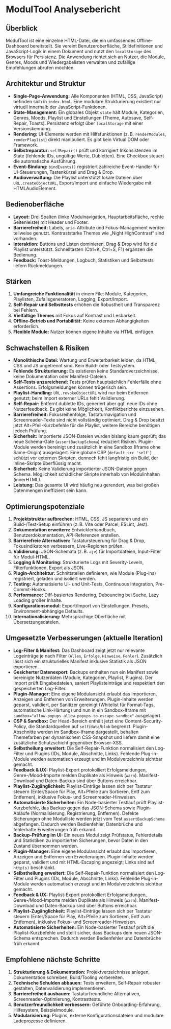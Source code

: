 # ModulTool Analysebericht

## Überblick
ModulTool ist eine einzelne HTML-Datei, die ein umfassendes Offline-Dashboard bereitstellt. Sie vereint Benutzeroberfläche, Stildefinitionen und JavaScript-Logik in einem Dokument und nutzt den `localStorage` des Browsers für Persistenz. Die Anwendung richtet sich an Nutzer, die Module, Genres, Moods und Wiedergabelisten verwalten und zufällige Empfehlungen abrufen möchten.

## Architektur und Struktur
- **Single-Page-Anwendung:** Alle Komponenten (HTML, CSS, JavaScript) befinden sich in `index.html`. Eine modulare Strukturierung existiert nur virtuell innerhalb der JavaScript-Funktionen.
- **State-Management:** Ein globales Objekt `state` hält Module, Kategorien, Genres, Moods, Playlist und Einstellungen (Theme, Autosave, Self-Repair, Toasts). Persistenz erfolgt über `localStorage` mit einer Versionskennung.
- **Rendering:** UI-Elemente werden mit Hilfsfunktionen (z. B. `renderModules`, `renderPlaylist`) direkt manipuliert. Es gibt kein Virtual DOM oder Framework.
- **Selbstreparatur:** `selfRepair()` prüft und korrigiert Inkonsistenzen im State (fehlende IDs, ungültige Werte, Dubletten). Eine Checkbox steuert die automatische Ausführung.
- **Event-Bindung:** `bindEvents()` registriert zahlreiche Event-Handler für UI-Steuerungen, Tastenkürzel und Drag & Drop.
- **Audioverwaltung:** Die Playlist unterstützt lokale Dateien über `URL.createObjectURL`, Export/Import und einfache Wiedergabe mit HTMLAudioElement.

## Bedienoberfläche
- **Layout:** Drei Spalten (linke Modulnavigation, Hauptarbeitsfläche, rechte Seitenleiste) mit Header und Footer.
- **Barrierefreiheit:** Labels, `aria-`Attribute und Fokus-Management werden teilweise genutzt. Kontraststarke Themes wie „Night HighContrast“ sind vorhanden.
- **Interaktion:** Buttons und Listen dominieren. Drag & Drop wird für die Playlist unterstützt. Schnelltasten (Ctrl+K, Ctrl+S, F1) ergänzen die Bedienung.
- **Feedback:** Toast-Meldungen, Logbuch, Statistiken und Selbsttests liefern Rückmeldungen.

## Stärken
1. **Umfangreiche Funktionalität** in einem File: Module, Kategorien, Playlisten, Zufallsgeneratoren, Logging, Export/Import.
2. **Self-Repair und Selbsttests** erhöhen die Robustheit und Transparenz bei Fehlern.
3. **Vielfältige Themes** mit Fokus auf Kontrast und Lesbarkeit.
4. **Offline-Betrieb und Portabilität:** Keine externen Abhängigkeiten erforderlich.
5. **Flexible Module:** Nutzer können eigene Inhalte via HTML einfügen.

## Schwachstellen & Risiken
- **Monolithische Datei:** Wartung und Erweiterbarkeit leiden, da HTML, CSS und JS ungetrennt sind. Kein Build- oder Testsystem.
- **Fehlende Strukturierung:** Es existieren keine Standardverzeichnisse, keine Dokumentation oder Manifest-Dateien.
- **Self-Tests unzureichend:** Tests prüfen hauptsächlich Fehlerfälle ohne Assertions. Erfolgsmeldungen können trügerisch sein.
- **Playlist-Handling:** `URL.revokeObjectURL` wird nur beim Entfernen genutzt; beim Import externer URLs fehlt Validierung.
- **Self-Repair:** Entfernt dublette IDs, generiert aber ggf. neue IDs ohne Nutzerfeedback. Es gibt keine Möglichkeit, Konfliktberichte einzusehen.
- **Barrierefreiheit:** Fokusreihenfolge, Tastaturnavigation und Screenreader-Texte sind nicht vollständig optimiert. Drag & Drop besitzt jetzt Alt+Pfeil-Kurzbefehle für die Playlist, weitere Bereiche benötigen jedoch Prüfung.
- **Sicherheit:** Importierte JSON-Dateien wurden bislang kaum geprüft; das neue Schema-Gate (`assertBackupSchema`) reduziert Risiken. Plugin-Module werden bereinigt und zusätzlich in eine Sandbox (Iframe ohne Same-Origin) ausgelagert. Eine globale CSP (`default-src 'self'`) schützt vor externen Skripten, dennoch fehlt langfristig ein Build, der Inline-Skripte überflüssig macht.
- **Sicherheit:** Keine Validierung importierter JSON-Dateien gegen Schema. Möglichkeit schädlicher Skripte innerhalb von Modulinhalten (innerHTML).
- **Leistung:** Das gesamte UI wird häufig neu gerendert, was bei großen Datenmengen ineffizient sein kann.

## Optimierungspotenziale
1. **Projektstruktur aufbrechen:** HTML, CSS, JS separieren und ein Build-/Test-Setup einführen (z. B. Vite oder Parcel, ESLint, Jest).
2. **Dokumentation erweitern:** Entwicklerhandbuch, Benutzerdokumentation, API-Referenzen erstellen.
3. **Barrierefreie Alternativen:** Tastatursteuerung für Drag & Drop, Fokusindikatoren verbessern, Live-Regionen prüfen.
4. **Validierung:** JSON-Schemata (z. B. `ajv`) für Importdateien, Input-Filter für Modul-HTML.
5. **Logging & Monitoring:** Strukturierte Logs mit Severity-Leveln, Filterfunktionen, Export als JSON.
6. **Plugin-Architektur:** Schnittstellen definieren, wie Module (Plug-ins) registriert, geladen und isoliert werden.
7. **Testing:** Automatisierte UI- und Unit-Tests, Continuous Integration, Pre-Commit-Hooks.
8. **Performance:** Diff-basiertes Rendering, Debouncing bei Suche, Lazy Loading großer Inhalte.
9. **Konfigurationsmodul:** Export/Import von Einstellungen, Presets, Environment-abhängige Defaults.
10. **Internationalisierung:** Mehrsprachige Oberfläche mit Übersetzungsdateien.

## Umgesetzte Verbesserungen (aktuelle Iteration)
- **Log-Filter & Manifest:** Das Dashboard zeigt jetzt nur relevante Logeinträge je nach Filter (`Alles`, `Erfolge`, `Hinweise`, `Fehler`). Zusätzlich lässt sich ein strukturielles Manifest inklusive Statistik als JSON exportieren.
- **Gesicherter Datenexport:** Backups enthalten nun ein Manifest sowie bereinigte Nutzerdaten (Module, Kategorien, Playlist, Plugins). Der Import prüft Eingabedateien, saniert Playlisteinträge und respektiert den gespeicherten Log-Filter.
- **Plugin-Manager:** Eine eigene Modulansicht erlaubt das Importieren, Anzeigen und Entfernen von Erweiterungen. Plugin-Inhalte werden geparst, validiert, per Sanitizer gereinigt (Whitelist für Format-Tags, automatische Link-Härtung) und nun in ein Sandbox-Iframe mit `sandbox="allow-popups allow-popups-to-escape-sandbox"` ausgelagert.
- **CSP & Sandbox:** Der Head-Bereich enthält jetzt eine Content-Security-Policy, die Standardquellen auf `self`/`data`/`blob` begrenzt. Plugin-Abschnitte werden im Sandbox-Iframe dargestellt, behalten Themefarben per dynamischem CSS-Snapshot und liefern damit eine zusätzliche Schutzschicht gegenüber Browser-XSS.
- **Selbstheilung erweitert:** Die Self-Repair-Funktion normalisiert den Log-Filter und Plugins (IDs, Module, Abschnitte, Links). Fehlende Plug-in-Module werden automatisch erzeugt und im Modulverzeichnis sichtbar gemacht.
- **Feedback & UX:** Playlist-Export protokolliert Erfolgsmeldungen, Genre-/Mood-Importe melden Duplikate als Hinweis (`warn`). Manifest-Download und Daten-Backup sind über Buttons erreichbar.
- **Playlist-Zugänglichkeit:** Playlist-Einträge lassen sich per Tastatur steuern (Enter/Space für Play, Alt+Pfeile zum Sortieren, Entf zum Entfernen), inklusive Fokus- und Screenreader-Hinweisen.
- **Automatisierte Sicherheiten:** Ein Node-basierter Testlauf prüft Playlist-Kurzbefehle, das Backup gegen das JSON-Schema sowie Plugin-Abläufe (Normalisierung, Registrierung, Entfernen). Defekte Sicherungen ohne Modulliste werden jetzt vom Test `assertBackupSchema` abgefangen. Dadurch werden Bedienfehler, Datenbrüche und fehlerhafte Erweiterungen früh erkannt.
- **Backup-Prüfung im UI:** Ein neues Modul zeigt Prüfstatus, Fehlerdetails und Statistiken zu importierten Sicherungen, bevor Daten in den Zustand übernommen werden.
- **Plugin-Manager:** Eine eigene Modulansicht erlaubt das Importieren, Anzeigen und Entfernen von Erweiterungen. Plugin-Inhalte werden geparst, validiert und mit HTML-Escaping angezeigt; Links sind auf `http(s)` beschränkt.
- **Selbstheilung erweitert:** Die Self-Repair-Funktion normalisiert den Log-Filter und Plugins (IDs, Module, Abschnitte, Links). Fehlende Plug-in-Module werden automatisch erzeugt und im Modulverzeichnis sichtbar gemacht.
- **Feedback & UX:** Playlist-Export protokolliert Erfolgsmeldungen, Genre-/Mood-Importe melden Duplikate als Hinweis (`warn`). Manifest-Download und Daten-Backup sind über Buttons erreichbar.
- **Playlist-Zugänglichkeit:** Playlist-Einträge lassen sich per Tastatur steuern (Enter/Space für Play, Alt+Pfeile zum Sortieren, Entf zum Entfernen), inklusive Fokus- und Screenreader-Hinweisen.
- **Automatisierte Sicherheiten:** Ein Node-basierter Testlauf prüft die Playlist-Kurzbefehle und stellt sicher, dass Backups dem neuen JSON-Schema entsprechen. Dadurch werden Bedienfehler und Datenbrüche früh erkannt.

## Empfohlene nächste Schritte
1. **Strukturierung & Dokumentation:** Projektverzeichnisse anlegen, Dokumentation schreiben, Build/Tooling vorbereiten.
2. **Technische Schulden abbauen:** Tests erweitern, Self-Repair robuster gestalten, Datenvalidierung implementieren.
3. **Barrierefreiheit ausbauen:** Tastaturfreundliche Alternativen, Screenreader-Optimierung, Kontrasttests.
4. **Benutzerfreundlichkeit verbessern:** Geführte Onboarding-Erfahrung, Hilfesystem, Beispielmodule.
5. **Modularisierung:** Plugins, externe Konfigurationsdateien und modulare Ladeprozesse definieren.


